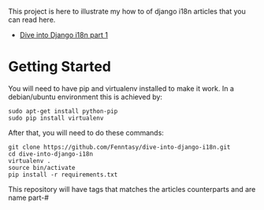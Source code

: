 This project is here to illustrate my how to of django i18n articles that you can read here.

* [Dive into Django i18n part 1](http://www.metod.io/blog/2015/05/05/django-i18n-part-1/)

# Getting Started

You will need to have pip and virtualenv installed to make it work. In a debian/ubuntu environment this is achieved by:

    sudo apt-get install python-pip
    sudo pip install virtualenv

After that, you will need to do these commands:

    git clone https://github.com/Fenntasy/dive-into-django-i18n.git
    cd dive-into-django-i18n
    virtualenv .
    source bin/activate
    pip install -r requirements.txt

This repository will have tags that matches the articles counterparts and are name part-#
